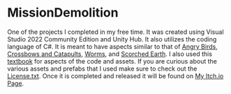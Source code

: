 # MissionDemolition
One of the projects I completed in my free time. It was created using Visual Studio 2022 Community Edition and Unity Hub. It also utilizes the coding language of C#. It is meant to have aspects similar to that of [Angry Birds](https://en.wikipedia.org/wiki/Angry_Birds), [Crossbows and Catapults](https://en.wikipedia.org/wiki/Crossbows_and_Catapults), [Worms](https://en.wikipedia.org/wiki/Worms_(series)), and [Scorched Earth](https://en.wikipedia.org/wiki/Scorched_Earth_(video_game)). I also used this [textbook](https://www.amazon.com/Introduction-Game-Design-Prototyping-Development/dp/0134659864) for aspects of the code and assets. If you are curious about the various assets and prefabs that I used make sure to check out the [License.txt](https://github.com/Juniperistic/MissionDemolition/blob/main/License.txt). Once it is completed and released it will be found on [My Itch.io Page](https://juniperistic.itch.io/).
